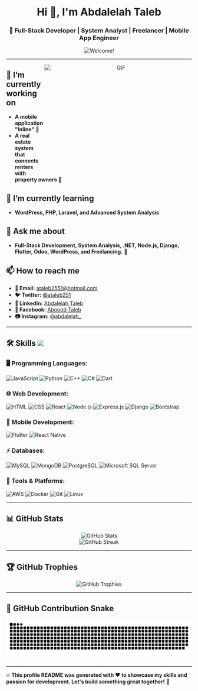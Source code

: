 <h1 align="center">Hi 👋, I'm Abdalelah Taleb</h1>
<h3 align="center">🚀 Full-Stack Developer | System Analyst | Freelancer | Mobile App Engineer</h3>

<p align="center">
  <img src="https://i.imgur.com/dTYwdG1.gif" alt="Welcome!" width="300"/>
</p>

---

<a target="_blank" align="center">
  <img align="right" height="300" width="400" alt="GIF" src="https://media.giphy.com/media/SWoSkN6DxTszqIKEqv/giphy.gif">
</a>

## 🔭 I’m currently working on
- **A mobile application "Inline"** 📱
- **A real estate system that connects renters with property owners** 🏡

## 🌱 I’m currently learning
- **WordPress, PHP, Laravel, and Advanced System Analysis**

## 💬 Ask me about
- **Full-Stack Development, System Analysis, .NET, Node.js, Django, Flutter, Odoo, WordPress, and Freelancing.** 🚀

## 📫 How to reach me
- **📧 Email:** ataleb2551@hotmail.com  
- **🐦 Twitter:** [@ataleb251](https://twitter.com/ataleb251)  
- **💼 LinkedIn:** [Abdalelah Taleb](https://linkedin.com/in/abdalelah-taleb-751044193)  
- **📘 Facebook:** [Aboood Taleb](https://fb.com/aboood.taleb)  
- **📷 Instagram:** [@abdalelah_](https://instagram.com/abdalelah_)

---

## 🛠 Skills <img src="https://media2.giphy.com/media/QssGEmpkyEOhBCb7e1/giphy.gif" width="32px">

### **🖥 Programming Languages:**
![JavaScript](https://raw.githubusercontent.com/Anmol-Baranwal/Cool-GIFs-For-GitHub/main/programming-languages/javascript.gif)
![Python](https://raw.githubusercontent.com/Anmol-Baranwal/Cool-GIFs-For-GitHub/main/programming-languages/python.gif)
![C++](https://raw.githubusercontent.com/Anmol-Baranwal/Cool-GIFs-For-GitHub/main/programming-languages/cpp.gif)
![C#](https://raw.githubusercontent.com/Anmol-Baranwal/Cool-GIFs-For-GitHub/main/programming-languages/csharp.gif)
![Dart](https://raw.githubusercontent.com/Anmol-Baranwal/Cool-GIFs-For-GitHub/main/programming-languages/dart.gif)

### **🌐 Web Development:**
![HTML](https://raw.githubusercontent.com/Anmol-Baranwal/Cool-GIFs-For-GitHub/main/web/html.gif)
![CSS](https://raw.githubusercontent.com/Anmol-Baranwal/Cool-GIFs-For-GitHub/main/web/css.gif)
![React](https://raw.githubusercontent.com/Anmol-Baranwal/Cool-GIFs-For-GitHub/main/frameworks/react.gif)
![Node.js](https://raw.githubusercontent.com/Anmol-Baranwal/Cool-GIFs-For-GitHub/main/frameworks/nodejs.gif)
![Express.js](https://raw.githubusercontent.com/Anmol-Baranwal/Cool-GIFs-For-GitHub/main/frameworks/express.gif)
![Django](https://raw.githubusercontent.com/Anmol-Baranwal/Cool-GIFs-For-GitHub/main/frameworks/django.gif)
![Bootstrap](https://raw.githubusercontent.com/Anmol-Baranwal/Cool-GIFs-For-GitHub/main/frameworks/bootstrap.gif)

### **📱 Mobile Development:**
![Flutter](https://raw.githubusercontent.com/Anmol-Baranwal/Cool-GIFs-For-GitHub/main/frameworks/flutter.gif)
![React Native](https://raw.githubusercontent.com/Anmol-Baranwal/Cool-GIFs-For-GitHub/main/frameworks/react-native.gif)

### **⚡ Databases:**
![MySQL](https://raw.githubusercontent.com/Anmol-Baranwal/Cool-GIFs-For-GitHub/main/databases/mysql.gif)
![MongoDB](https://raw.githubusercontent.com/Anmol-Baranwal/Cool-GIFs-For-GitHub/main/databases/mongodb.gif)
![PostgreSQL](https://raw.githubusercontent.com/Anmol-Baranwal/Cool-GIFs-For-GitHub/main/databases/postgresql.gif)
![Microsoft SQL Server](https://raw.githubusercontent.com/Anmol-Baranwal/Cool-GIFs-For-GitHub/main/databases/mssql.gif)

### **🚀 Tools & Platforms:**
![AWS](https://raw.githubusercontent.com/Anmol-Baranwal/Cool-GIFs-For-GitHub/main/cloud/aws.gif)
![Docker](https://raw.githubusercontent.com/Anmol-Baranwal/Cool-GIFs-For-GitHub/main/tools/docker.gif)
![Git](https://raw.githubusercontent.com/Anmol-Baranwal/Cool-GIFs-For-GitHub/main/tools/git.gif)
![Linux](https://raw.githubusercontent.com/Anmol-Baranwal/Cool-GIFs-For-GitHub/main/tools/linux.gif)

---

## 📊 GitHub Stats
<p align="center">
  <img src="https://github-readme-stats.vercel.app/api?username=abdalelahtaleb&show_icons=true&theme=tokyonight" alt="GitHub Stats"/>
  <br/>
  <img src="https://github-readme-streak-stats.herokuapp.com/?user=abdalelahtaleb&theme=dark" alt="GitHub Streak"/>
</p>

---

## 🏆 GitHub Trophies
<p align="center">
  <img src="https://github-profile-trophy.vercel.app/?username=abdalelahtaleb&theme=darkhub&no-frame=true&margin-w=10" alt="GitHub Trophies"/>
</p>

---

## 🐍 GitHub Contribution Snake
<p align="center">
  <img src="https://github.com/Platane/snk/raw/output/github-contribution-grid-snake.svg" alt="Snake animation"/>
</p>

---

🔥 **This profile README was generated with ❤️ to showcase my skills and passion for development. Let's build something great together!** 🚀
